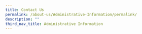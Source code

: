 ```yaml
---
title: Contact Us
permalink: /about-us/Administrative-Information/permalink/
description: ""
third_nav_title: Administrative Information
---
```

